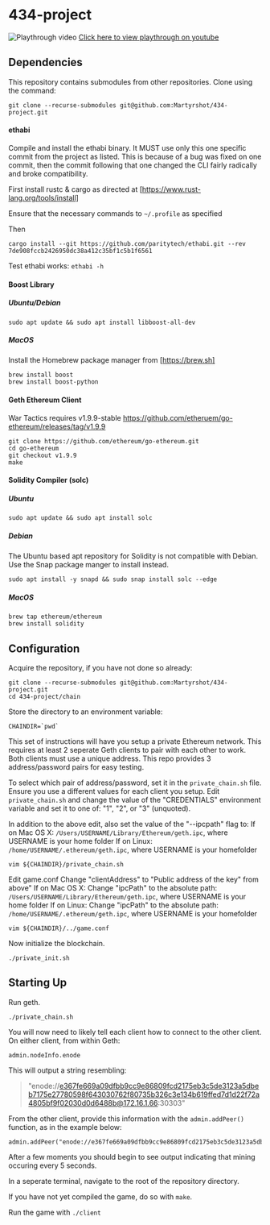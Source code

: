 # 434-project

![Playthrough video](demo.gif)
[Click here to view playthrough on youtube](https://youtu.be/ithINQO8pM8)


## Dependencies

This repository contains submodules from other repositories. Clone using the command:
```
git clone --recurse-submodules git@github.com:Martyrshot/434-project.git
```

#### ethabi
Compile and install the ethabi binary. It MUST use only this one specific commit from the project as listed. This is because of a bug was fixed on one commit, then the commit following that one changed the CLI fairly radically and broke compatibility.

First install rustc & cargo as directed at [https://www.rust-lang.org/tools/install]

Ensure that the necessary commands to `~/.profile` as specified

Then
```
cargo install --git https://github.com/paritytech/ethabi.git --rev 7de908fccb2426950dc38a412c35bf1c5b1f6561
```

Test ethabi works: `ethabi -h`

#### Boost Library

##### Ubuntu/Debian

```
sudo apt update && sudo apt install libboost-all-dev
```

##### MacOS

Install the Homebrew package manager from [https://brew.sh]

```
brew install boost
brew install boost-python
```

#### Geth Ethereum Client

War Tactics requires v1.9.9-stable https://github.com/etheruem/go-ethereum/releases/tag/v1.9.9

```
git clone https://github.com/ethereum/go-ethereum.git
cd go-ethereum
git checkout v1.9.9
make
```

#### Solidity Compiler (solc)

##### Ubuntu

```
sudo apt update && sudo apt install solc
```

##### Debian

The Ubuntu based apt repository for Solidity is not compatible with Debian. Use the Snap package manger to install instead.

```
sudo apt install -y snapd && sudo snap install solc --edge
```


##### MacOS

```
brew tap ethereum/ethereum
brew install solidity
```


## Configuration

Acquire the repository, if you have not done so already:
```
git clone --recurse-submodules git@github.com:Martyrshot/434-project.git
cd 434-project/chain
```

Store the directory to an environment variable:
```
CHAINDIR=`pwd`
```

This set of instructions will have you setup a private Ethereum network. This requires at least 2 seperate Geth clients to pair with each other to work. Both clients must use a unique address. This repo provides 3 address/password pairs for easy testing.

To select which pair of address/password, set it in the `private_chain.sh` file. Ensure you use a different values for each client you setup.
Edit `private_chain.sh` and change the value of the "CREDENTIALS" environment variable and set it to one of: "1", "2", or "3" (unquoted).

In addition to the above edit, also set the value of the "--ipcpath" flag to:
	If on Mac OS X: `/Users/USERNAME/Library/Ethereum/geth.ipc`, where USERNAME is your home folder
	If on Linux: `/home/USERNAME/.ethereum/geth.ipc`, where USERNAME is your homefolder

```
vim ${CHAINDIR}/private_chain.sh
```

Edit game.conf
Change "clientAddress" to "Public address of the key" from above"
	If on Mac OS X: Change "ipcPath" to the absolute path: `/Users/USERNAME/Library/Ethereum/geth.ipc`, where USERNAME is your home folder
	If on Linux: Change "ipcPath" to the absolute path: `/home/USERNAME/.ethereum/geth.ipc`, where USERNAME is your homefolder

```
vim ${CHAINDIR}/../game.conf
```

Now initialize the blockchain.
```
./private_init.sh
```

## Starting Up

Run geth.
```
./private_chain.sh
```


You will now need to likely tell each client how to connect to the other client.
On either client, from within Geth:

```
admin.nodeInfo.enode
```

This will output a string resembling:

> "enode://e367fe669a09dfbb9cc9e86809fcd2175eb3c5de3123a5dbeb7175e27780598f643030762f80735b326c3e134b619ffed7d1d22f72a4805bf9f02030d0d6488b@172.16.1.66:30303"

From the other client, provide this information with the `admin.addPeer()` function, as in the example below:

```
admin.addPeer("enode://e367fe669a09dfbb9cc9e86809fcd2175eb3c5de3123a5dbeb7175e27780598f643030762f80735b326c3e134b619ffed7d1d22f72a4805bf9f02030d0d6488b@172.16.1.66:30303")
```

After a few moments you should begin to see output indicating that mining occuring every 5 seconds.

In a seperate terminal, navigate to the root of the repository directory.

If you have not yet compiled the game, do so with `make`.

Run the game with `./client`

